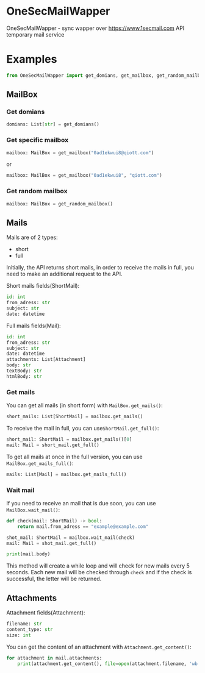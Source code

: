 # OneSecMailWapper
OneSecMailWapper  - sync wapper over https://www.1secmail.com API temporary mail service
# Examples
```py
from OneSecMailWapper import get_domians, get_mailbox, get_random_mailbox, MailBox, Mail, ShortMail, Attachment
```
## MailBox
### Get domians
```python
domians: List[str] = get_domians()
```
### Get specific mailbox
```python
mailbox: MailBox = get_mailbox("0ad1ekwui8@qiott.com")
```
or
```python
mailbox: MailBox = get_mailbox("0ad1ekwui8", "qiott.com")
```
### Get random mailbox
```python
mailbox: MailBox = get_random_mailbox()
```

## Mails
Mails are of 2 types:
- short
- full

Initially, the API returns short mails, in order to receive the mails in full, you need to make an additional request to the API.

Short mails fields(ShortMail):
```python
id: int
from_adress: str
subject: str
date: datetime
```
Full mails fields(Mail):
```python
id: int  
from_adress: str
subject: str  
date: datetime  
attachments: List[Attachment]  
body: str  
textBody: str  
htmlBody: str
```
### Get mails
You can get all mails (in short form) with `MailBox.get_mails()`:
```python
short_mails: List[ShortMail] = mailbox.get_mails()
```

To receive the mail in full, you can use`ShortMail.get_full()`:
```python
short_mail: ShortMail = mailbox.get_mails()[0]
mail: Mail = short_mail.get_full()
```

To get all mails at once in the full version, you can use `MailBox.get_mails_full()`:
```python
mails: List[Mail] = mailbox.get_mails_full()
```
### Wait mail
If you need to receive an mail that is due soon, you can use `MailBox.wait_mail()`:
```python
def check(mail: ShortMail) -> bool:
    return mail.from_adress == "example@example.com"

shot_mail: ShortMail = mailbox.wait_mail(check)
mail: Mail = shot_mail.get_full()

print(mail.body)
```
This method will create a while loop and will check for new mails every 5 seconds. Each new mail will be checked through `check` and if the check is successful, the letter will be returned.

## Attachments
Attachment fields(Attachment):
```python
filename: str  
content_type: str
size: int
```

You can get the content of an attachment with `Attachment.get_content()`:
```python
for attachment in mail.attachments:
    print(attachment.get_content(), file=open(attachment.filename, 'wb'))
```